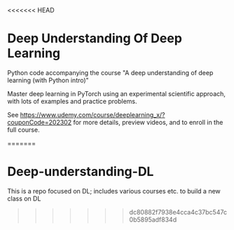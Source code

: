 <<<<<<< HEAD
# Deep Understanding Of Deep Learning
Python code accompanying the course "A deep understanding of deep learning (with Python intro)"

Master deep learning in PyTorch using an experimental scientific approach, with lots of examples and practice problems.


See https://www.udemy.com/course/deeplearning_x/?couponCode=202302 for more details, preview videos, and to enroll in the full course.

=======
# Deep-understanding-DL
This is a repo focused on DL; includes various courses etc. to build a new class on DL
>>>>>>> dc80882f7938e4cca4c37bc547c0b5895adf834d
